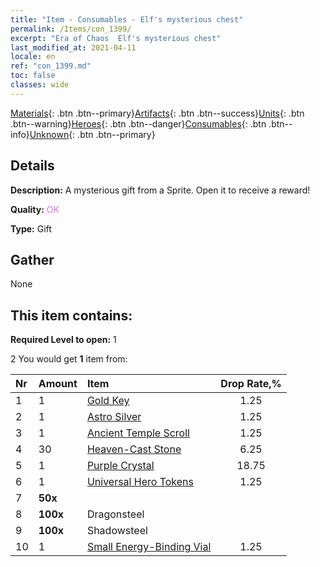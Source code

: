 ```yaml
---
title: "Item - Consumables - Elf's mysterious chest"
permalink: /Items/con_1399/
excerpt: "Era of Chaos  Elf's mysterious chest"
last_modified_at: 2021-04-11
locale: en
ref: "con_1399.md"
toc: false
classes: wide
---
```

 [Materials](/Items/){: .btn .btn--primary}[Artifacts](/Items/Artifacts/){: .btn .btn--success}[Units](/Items/Units/){: .btn .btn--warning}[Heroes](/Items/Heroes/){: .btn .btn--danger}[Consumables](/Items/Consumables/){: .btn .btn--info}[Unknown](/Items/Unknown/){: .btn .btn--primary}

## Details
 **Description:** A mysterious gift from a Sprite. Open it to receive a reward!

 **Quality:** <span style="color: #DA70D6">OK</span>

 **Type:** Gift

## Gather

  None

## This item contains:

 **Required Level to open:** 1

 2 You would get **1** item  from:

  | Nr | Amount |     Item    | Drop Rate,% |
  |:---|:-------|:------------|:---------:|
  | 1 | 1 | [Gold Key](/Items/con_783/) | 1.25 | 
  | 2 | 1 | [Astro Silver](/Items/con_969/) | 1.25 | 
  | 3 | 1 | [Ancient Temple Scroll](/Items/con_697/) | 1.25 | 
  | 4 | 30 | [Heaven-Cast Stone](/Items/art_188/) | 6.25 | 
  | 5 | 1 | [Purple Crystal](/Items/con_720/) | 18.75 | 
  | 6 | 1 | [Universal Hero Tokens](/Items/her_358/) | 1.25 | 
  | 7 |  **50x** | <i class="fas fa-gem"/> |  | 25.0 | 
  | 8 |  **100x** | Dragonsteel |  | 18.75 | 
  | 9 |  **100x** | Shadowsteel |  | 25.0 | 
  | 10 | 1 | [Small Energy-Binding Vial](/Items/con_724/) | 1.25 | 
